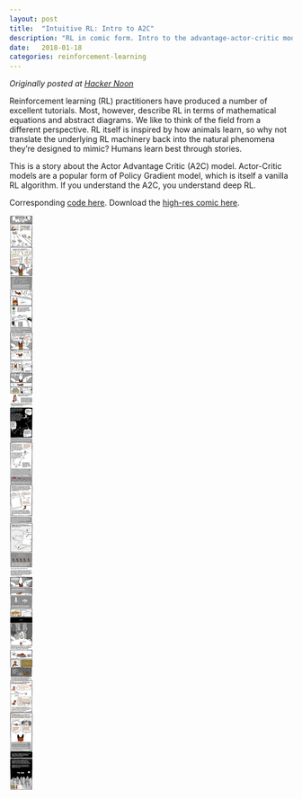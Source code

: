 ```yaml
---
layout: post
title:  "Intuitive RL: Intro to A2C"
description: "RL in comic form. Intro to the advantage-actor-critic model (A2C). If you understand the A2C, you understand deep RL"
date:   2018-01-18
categories: reinforcement-learning
---
```


*Originally posted at [Hacker Noon](https://medium.com/hackernoon/intuitive-rl-intro-to-advantage-actor-critic-a2c-4ff545978752)*

Reinforcement learning (RL) practitioners have produced a number of excellent tutorials. Most, however, describe RL in terms of mathematical equations and abstract diagrams. We like to think of the field from a different perspective. RL itself is inspired by how animals learn, so why not translate the underlying RL machinery back into the natural phenomena they’re designed to mimic? Humans learn best through stories.

This is a story about the Actor Advantage Critic (A2C) model. Actor-Critic models are a popular form of Policy Gradient model, which is itself a vanilla RL algorithm. If you understand the A2C, you understand deep RL.

Corresponding [code here](https://github.com/rgilman33/simple-A2C-PPO). Download the [high-res comic here](/assets/img/RLComicMerged_med.png).

![A2C comic](/assets/img/a2c.jpeg)